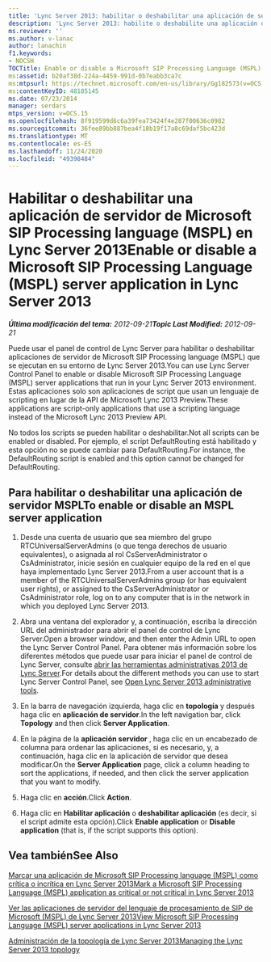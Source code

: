 ```yaml
---
title: 'Lync Server 2013: habilitar o deshabilitar una aplicación de servidor de Microsoft SIP Processing language (MSPL)'
description: 'Lync Server 2013: habilite o deshabilite una aplicación de servidor de Microsoft SIP Processing language (MSPL).'
ms.reviewer: ''
ms.author: v-lanac
author: lanachin
f1.keywords:
- NOCSH
TOCTitle: Enable or disable a Microsoft SIP Processing Language (MSPL) server application
ms:assetid: b20af38d-224a-4459-991d-0b7eabb3ca7c
ms:mtpsurl: https://technet.microsoft.com/en-us/library/Gg182573(v=OCS.15)
ms:contentKeyID: 48185145
ms.date: 07/23/2014
manager: serdars
mtps_version: v=OCS.15
ms.openlocfilehash: 8f919599d6c6a39fea73424f4e287f00636c0982
ms.sourcegitcommit: 36fee89bb887bea4f18b19f17a8c69daf5bc423d
ms.translationtype: MT
ms.contentlocale: es-ES
ms.lasthandoff: 11/24/2020
ms.locfileid: "49398484"
---
```

# <a name="enable-or-disable-a-microsoft-sip-processing-language-mspl-server-application-in-lync-server-2013"></a><span data-ttu-id="0e3bb-103">Habilitar o deshabilitar una aplicación de servidor de Microsoft SIP Processing language (MSPL) en Lync Server 2013</span><span class="sxs-lookup"><span data-stu-id="0e3bb-103">Enable or disable a Microsoft SIP Processing Language (MSPL) server application in Lync Server 2013</span></span>

<div data-xmlns="http://www.w3.org/1999/xhtml">

<div class="topic" data-xmlns="http://www.w3.org/1999/xhtml" data-msxsl="urn:schemas-microsoft-com:xslt" data-cs="https://msdn.microsoft.com/">

<div data-asp="https://msdn2.microsoft.com/asp">



</div>

<div id="mainSection">

<div id="mainBody"><span data-ttu-id="0e3bb-104">

<span> </span></span><span class="sxs-lookup"><span data-stu-id="0e3bb-104">

<span> </span></span></span>

<span data-ttu-id="0e3bb-105">_**Última modificación del tema:** 2012-09-21_</span><span class="sxs-lookup"><span data-stu-id="0e3bb-105">_**Topic Last Modified:** 2012-09-21_</span></span>

<span data-ttu-id="0e3bb-106">Puede usar el panel de control de Lync Server para habilitar o deshabilitar aplicaciones de servidor de Microsoft SIP Processing language (MSPL) que se ejecutan en su entorno de Lync Server 2013.</span><span class="sxs-lookup"><span data-stu-id="0e3bb-106">You can use Lync Server Control Panel to enable or disable Microsoft SIP Processing Language (MSPL) server applications that run in your Lync Server 2013 environment.</span></span> <span data-ttu-id="0e3bb-107">Estas aplicaciones solo son aplicaciones de script que usan un lenguaje de scripting en lugar de la API de Microsoft Lync 2013 Preview.</span><span class="sxs-lookup"><span data-stu-id="0e3bb-107">These applications are script-only applications that use a scripting language instead of the Microsoft Lync 2013 Preview API.</span></span>

<span data-ttu-id="0e3bb-108">No todos los scripts se pueden habilitar o deshabilitar.</span><span class="sxs-lookup"><span data-stu-id="0e3bb-108">Not all scripts can be enabled or disabled.</span></span> <span data-ttu-id="0e3bb-109">Por ejemplo, el script DefaultRouting está habilitado y esta opción no se puede cambiar para DefaultRouting.</span><span class="sxs-lookup"><span data-stu-id="0e3bb-109">For instance, the DefaultRouting script is enabled and this option cannot be changed for DefaultRouting.</span></span>

<div>

## <a name="to-enable-or-disable-an-mspl-server-application"></a><span data-ttu-id="0e3bb-110">Para habilitar o deshabilitar una aplicación de servidor MSPL</span><span class="sxs-lookup"><span data-stu-id="0e3bb-110">To enable or disable an MSPL server application</span></span>

1.  <span data-ttu-id="0e3bb-111">Desde una cuenta de usuario que sea miembro del grupo RTCUniversalServerAdmins (o que tenga derechos de usuario equivalentes), o asignada al rol CsServerAdministrator o CsAdministrator, inicie sesión en cualquier equipo de la red en el que haya implementado Lync Server 2013.</span><span class="sxs-lookup"><span data-stu-id="0e3bb-111">From a user account that is a member of the RTCUniversalServerAdmins group (or has equivalent user rights), or assigned to the CsServerAdministrator or CsAdministrator role, log on to any computer that is in the network in which you deployed Lync Server 2013.</span></span>

2.  <span data-ttu-id="0e3bb-112">Abra una ventana del explorador y, a continuación, escriba la dirección URL del administrador para abrir el panel de control de Lync Server.</span><span class="sxs-lookup"><span data-stu-id="0e3bb-112">Open a browser window, and then enter the Admin URL to open the Lync Server Control Panel.</span></span> <span data-ttu-id="0e3bb-113">Para obtener más información sobre los diferentes métodos que puede usar para iniciar el panel de control de Lync Server, consulte [abrir las herramientas administrativas 2013 de Lync Server](lync-server-2013-open-lync-server-administrative-tools.md).</span><span class="sxs-lookup"><span data-stu-id="0e3bb-113">For details about the different methods you can use to start Lync Server Control Panel, see [Open Lync Server 2013 administrative tools](lync-server-2013-open-lync-server-administrative-tools.md).</span></span>

3.  <span data-ttu-id="0e3bb-114">En la barra de navegación izquierda, haga clic en **topología** y después haga clic en **aplicación de servidor**.</span><span class="sxs-lookup"><span data-stu-id="0e3bb-114">In the left navigation bar, click **Topology** and then click **Server Application**.</span></span>

4.  <span data-ttu-id="0e3bb-115">En la página de la **aplicación servidor** , haga clic en un encabezado de columna para ordenar las aplicaciones, si es necesario, y, a continuación, haga clic en la aplicación de servidor que desea modificar.</span><span class="sxs-lookup"><span data-stu-id="0e3bb-115">On the **Server Application** page, click a column heading to sort the applications, if needed, and then click the server application that you want to modify.</span></span>

5.  <span data-ttu-id="0e3bb-116">Haga clic en **acción**.</span><span class="sxs-lookup"><span data-stu-id="0e3bb-116">Click **Action**.</span></span>

6.  <span data-ttu-id="0e3bb-117">Haga clic en **Habilitar aplicación** o **deshabilitar aplicación** (es decir, si el script admite esta opción).</span><span class="sxs-lookup"><span data-stu-id="0e3bb-117">Click **Enable application** or **Disable application** (that is, if the script supports this option).</span></span>

</div>

<div>

## <a name="see-also"></a><span data-ttu-id="0e3bb-118">Vea también</span><span class="sxs-lookup"><span data-stu-id="0e3bb-118">See Also</span></span>


[<span data-ttu-id="0e3bb-119">Marcar una aplicación de Microsoft SIP Processing language (MSPL) como crítica o incrítica en Lync Server 2013</span><span class="sxs-lookup"><span data-stu-id="0e3bb-119">Mark a Microsoft SIP Processing Language (MSPL) application as critical or not critical in Lync Server 2013</span></span>](lync-server-2013-mark-a-microsoft-sip-processing-language-mspl-application-as-critical-or-not-critical.md)  


[<span data-ttu-id="0e3bb-120">Ver las aplicaciones de servidor del lenguaje de procesamiento de SIP de Microsoft (MSPL) de Lync Server 2013</span><span class="sxs-lookup"><span data-stu-id="0e3bb-120">View Microsoft SIP Processing Language (MSPL) server applications in Lync Server 2013</span></span>](lync-server-2013-view-microsoft-sip-processing-language-mspl-server-applications.md)  


[<span data-ttu-id="0e3bb-121">Administración de la topología de Lync Server 2013</span><span class="sxs-lookup"><span data-stu-id="0e3bb-121">Managing the Lync Server 2013 topology</span></span>](lync-server-2013-managing-the-lync-server-topology.md)  
  

<span data-ttu-id="0e3bb-122"></div>

</div>

<span> </span>

</div>

</div>

</span><span class="sxs-lookup"><span data-stu-id="0e3bb-122"></div>

</div>

<span> </span>

</div>

</div>

</span></span></div>


